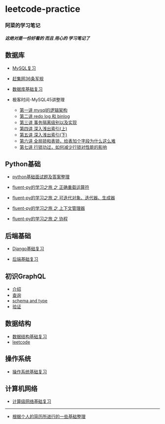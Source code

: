 # leetcode-practice

### 阿菜的学习笔记 
##### 这绝对是一份好看的 而且 用心的 学习笔记了


## 数据库
+ [MySQL复习](https://github.com/LydiaCai1203/leetcode-practice/blob/master/mysql/MySQL%20%E8%A6%81%E7%82%B9.md)

+ [赶集网36条军规](https://github.com/LydiaCai1203/leetcode-practice/blob/master/mysql/36%E6%9D%A1%E5%86%9B%E8%A7%84.txt)

+ [数据库基础复习](https://github.com/LydiaCai1203/leetcode-practice/blob/master/interview-practise/database_base_tips.md)

+ 极客时间-MySQL45讲整理
    + [第一讲 mysql的逻辑架构](https://github.com/LydiaCai1203/leetcode-practice/blob/master/mysql/%E4%B8%80%E6%9D%A1sql%E8%AF%AD%E5%8F%A5%E6%98%AF%E5%A6%82%E4%BD%95%E6%89%A7%E8%A1%8C%E7%9A%84.md)
    + [第二讲 redo log 和 binlog](https://github.com/LydiaCai1203/leetcode-practice/blob/master/mysql/%E4%B8%80%E6%9D%A1sql%E6%9B%B4%E6%96%B0%E8%AF%AD%E5%8F%A5%E6%98%AF%E5%A6%82%E4%BD%95%E6%89%A7%E8%A1%8C%E7%9A%84.md#WAL(Write-Ahead-Logging))
    + [第三讲 事务隔离级别以及实现](https://github.com/LydiaCai1203/leetcode-practice/blob/master/mysql/%E4%BA%8B%E5%8A%A1%E9%9A%94%E7%A6%BB.md#%E9%9A%94%E7%A6%BB%E7%BA%A7%E5%88%AB%E5%86%8D%E8%A7%A3%E9%87%8A)
    + [第四讲 深入浅出索引(上)](https://github.com/LydiaCai1203/leetcode-practice/blob/master/mysql/%E6%B7%B1%E5%85%A5%E6%B5%85%E5%87%BA%E7%B4%A2%E5%BC%95(%E4%B8%8A).md)
    + [第五讲 深入浅出索引(下)](https://github.com/LydiaCai1203/leetcode-practice/blob/master/mysql/%E6%B7%B1%E5%85%A5%E6%B5%85%E5%87%BA%E7%B4%A2%E5%BC%95(%E4%B8%8B).md)
    + [第六讲 全局锁和表锁，给表加个字段为什么这么难](https://github.com/LydiaCai1203/leetcode-practice/blob/master/mysql/%E5%85%A8%E5%B1%80%E9%94%81%E5%92%8C%E8%A1%A8%E9%94%81.md)
    + [第七讲 行锁功过，如何减少行锁对性能的影响]()

## Python基础
+ [python基础面试题及答案整理](https://github.com/LydiaCai1203/leetcode-practice/blob/master/interview-practise/python_base_tips.md)

+ [fluent-py的学习之旅 之 正确重载运算符](https://github.com/LydiaCai1203/leetcode-practice/blob/master/flu-py/chapter13/operator_override.md)

+ [fluent-py的学习之旅 之 可迭代对象、迭代器、生成器](https://github.com/LydiaCai1203/leetcode-practice/blob/master/flu-py/chapter14/iterable_obj.md)

+ [fluent-py的学习之旅 之 上下文管理器](https://github.com/LydiaCai1203/leetcode-practice/blob/master/flu-py/chapter15/context_manager.md)

+ [fluent-py的学习之旅 之 协程](https://github.com/LydiaCai1203/leetcode-practice/blob/master/flu-py/chapter16/coroutines.md)


## 后端基础
+ [Django基础复习](https://github.com/LydiaCai1203/leetcode-practice/blob/master/interview-practise/django_base_tips.md)

+ [后端基础复习](https://github.com/LydiaCai1203/leetcode-practice/blob/master/interview-practise/web_backend_tips.md)

## 初识GraphQL
+ [介绍](https://github.com/LydiaCai1203/leetcode-practice/blob/master/graphql/introduction_of_graphql.md)
+ [查询](https://github.com/LydiaCai1203/leetcode-practice/blob/master/graphql/how_to_query_graphql_server.md)
+ [schema and type](https://github.com/LydiaCai1203/leetcode-practice/blob/master/graphql/shemas_and_types.md)
+ [验证](https://github.com/LydiaCai1203/leetcode-practice/blob/master/graphql/validation.md)

## 数据结构
+ [数据结构基础复习](https://github.com/LydiaCai1203/leetcode-practice/blob/master/interview-practise/datastructure_base_tips.md)
+ [leetcode](https://github.com/LydiaCai1203/leetcode-practice/tree/master/microsoft_leetcode)

## 操作系统
+ [操作系统基础复习](https://github.com/LydiaCai1203/leetcode-practice/blob/master/interview-practise/os_base_tips.md)


## 计算机网络
+ [计算级网络基础复习](https://github.com/LydiaCai1203/leetcode-practice/blob/master/interview-practise/network_base_tips.md)

----------------------------
+ [根据个人的简历所进行的一些基础整理](https://github.com/LydiaCai1203/leetcode-practice/blob/master/interview-practise/resume_tips.md)

